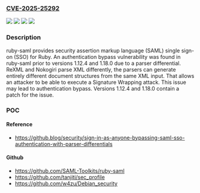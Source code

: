 ### [CVE-2025-25292](https://cve.mitre.org/cgi-bin/cvename.cgi?name=CVE-2025-25292)
![](https://img.shields.io/static/v1?label=Product&message=ruby-saml&color=blue)
![](https://img.shields.io/static/v1?label=Version&message=%3D%20%3C%201.12.4%20&color=brighgreen)
![](https://img.shields.io/static/v1?label=Vulnerability&message=CWE-347%3A%20Improper%20Verification%20of%20Cryptographic%20Signature&color=brighgreen)
![](https://img.shields.io/static/v1?label=Vulnerability&message=CWE-436%3A%20Interpretation%20Conflict&color=brighgreen)

### Description

ruby-saml provides security assertion markup language (SAML) single sign-on (SSO) for Ruby. An authentication bypass vulnerability was found in ruby-saml prior to versions 1.12.4 and 1.18.0 due to a parser differential. ReXML and Nokogiri parse XML differently, the parsers can generate entirely different document structures from the same XML input. That allows an attacker to be able to execute a Signature Wrapping attack. This issue may lead to authentication bypass. Versions 1.12.4 and 1.18.0 contain a patch for the issue.

### POC

#### Reference
- https://github.blog/security/sign-in-as-anyone-bypassing-saml-sso-authentication-with-parser-differentials

#### Github
- https://github.com/SAML-Toolkits/ruby-saml
- https://github.com/tanjiti/sec_profile
- https://github.com/w4zu/Debian_security

